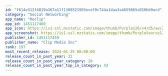 ```yaml
---
id: "f614e312f4819a367a11f1308521903ecef8c744a1daa3a4659865a910bb9acd"
category: "Social Networking"
app_name: "Reclip"
app_id: 1451117460
app_icon: https://is1-ssl.mzstatic.com/image/thumb/Purple126/v4/d5/ae/28/d5ae28fd-1093-5ae3-9f8e-fa0bdb415ee5/AppIcon-1x_U007ephone-0-0-85-220-0.jpeg/1024x1024bb.png
app_screenshot: https://is1-ssl.mzstatic.com/image/thumb/PurpleSource126/v4/d5/b7/e4/d5b7e441-8344-8f66-95c0-09c823c0f068/e0ad516c-3e2a-4a00-968b-b4ffed6e6dcf_v1.2.4_6.5_1.png/1242x2688bb.png
publisher_id: 1451117459
publisher_name: "Clip Media Inc"
rank: 197
most_recent_release: 2024-01-25 00:00:00
release_count_in_past_year: 32
release_count_in_past_year_category: 20
release_count_in_past_year_top_in_category: 43
---
```

